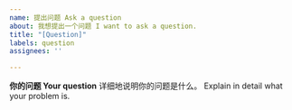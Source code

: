 ```yaml
---
name: 提出问题 Ask a question
about: 我想提出一个问题 I want to ask a question.
title: "[Question]"
labels: question
assignees: ''

---
```


**你的问题 Your question**
详细地说明你的问题是什么。
Explain in detail what your problem is.
